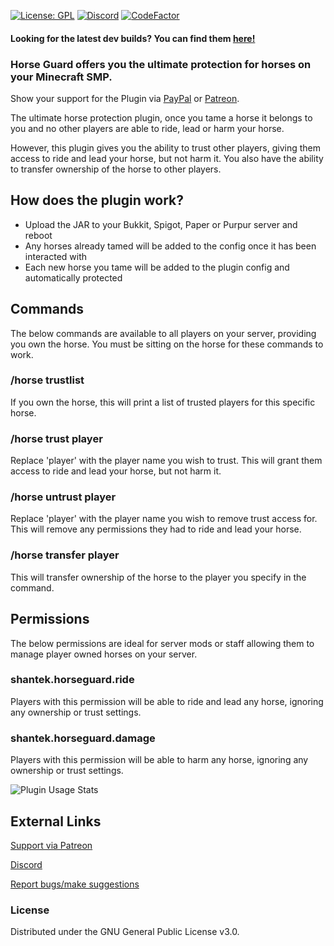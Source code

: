 [![License: GPL](https://img.shields.io/badge/license-GPL-blue.svg)](LICENSE)
[![Discord](https://img.shields.io/discord/628396916639793152.svg?color=%237289da&label=discord)](https://shantek.co/discord) [![CodeFactor](https://www.codefactor.io/repository/github/shantek/horseguard/badge)](https://www.codefactor.io/repository/github/shantek/horseguard)

#### Looking for the latest dev builds? You can find them [here!](https://shantek.dev/job/HorseGuard/)

### Horse Guard offers you the ultimate protection for horses on your Minecraft SMP.

Show your support for the Plugin via [PayPal](https://www.paypal.com/donate/?hosted_button_id=7KM6BVLPHSGDC) or [Patreon](https://shantek.co/patreon).

The ultimate horse protection plugin, once you tame a horse it belongs to you and no other players are able to ride, lead or harm your horse.

However, this plugin gives you the ability to trust other players, giving them access to ride and lead your horse, but not harm it. You also have the ability to transfer ownership of the horse to other players.

## How does the plugin work?

- Upload the JAR to your Bukkit, Spigot, Paper or Purpur server and reboot
- Any horses already tamed will be added to the config once it has been interacted with
- Each new horse you tame will be added to the plugin config and automatically protected

## Commands
The below commands are available to all players on your server, providing you own the horse. You must be sitting on the horse for these commands to work.

### /horse trustlist
If you own the horse, this will print a list of trusted players for this specific horse.

### /horse trust player
Replace 'player' with the player name you wish to trust. This will grant them access to ride and lead your horse, but not harm it.

### /horse untrust player
Replace 'player' with the player name you wish to remove trust access for. This will remove any permissions they had to ride and lead your horse.

### /horse transfer player
This will transfer ownership of the horse to the player you specify in the command.

## Permissions
The below permissions are ideal for server mods or staff allowing them to manage player owned horses on your server.

### shantek.horseguard.ride
Players with this permission will be able to ride and lead any horse, ignoring any ownership or trust settings.

### shantek.horseguard.damage
Players with this permission will be able to harm any horse, ignoring any ownership or trust settings.

![Plugin Usage Stats](https://bstats.org/signatures/bukkit/Horse%20Guard.svg)

## External Links

[Support via Patreon](https://shantek.co/patreon)

[Discord](https://shantek.co/discord)

[Report bugs/make suggestions](https://github.com/shantek/HorseGuard/issues)

### License
Distributed under the GNU General Public License v3.0.